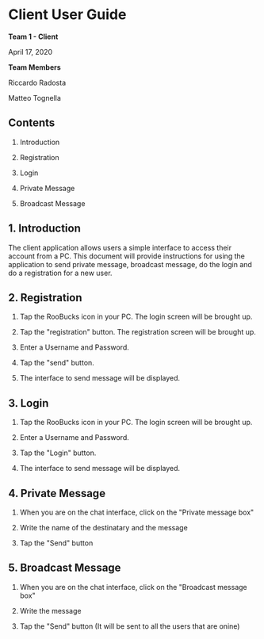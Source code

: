 # **Client User Guide**

 **Team 1 - Client**

April 17, 2020

**Team Members**

Riccardo Radosta

Matteo Tognella

## **Contents**

1. Introduction

2. Registration

3. Login

4. Private Message

5. Broadcast Message

## 1. Introduction

The client application allows users a simple interface to access their account from a PC. This document will provide instructions for using the application to send private message, broadcast message, do the login and do a registration for a new user.

## 2. Registration

1. Tap the RooBucks icon in your PC. The login screen will be brought up.

2. Tap the "registration" button. The registration screen will be brought up.

3. Enter a Username and Password.

4. Tap the "send" button.

5. The interface  to send message will be displayed.

## 3. Login

1. Tap the RooBucks icon in your PC. The login screen will be brought up.

3. Enter a Username and Password.

4. Tap the "Login" button.

5. The interface  to send message will be displayed.

## 4. Private Message

1. When you are on the chat interface, click on the "Private message box"

2. Write the name of the destinatary and the message

3. Tap the "Send" button

## 5. Broadcast Message

1. When you are on the chat interface, click on the "Broadcast message box"

2. Write the message

3. Tap the "Send" button (It will be sent to all the users that are onine)
